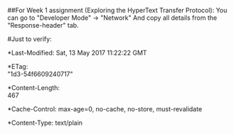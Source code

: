 ##For Week 1 assignment (Exploring the HyperText Transfer Protocol):
	You can go to "Developer Mode" -> "Network"
	And copy all details from the "Response-header" tab.

	
#Just to verify:

*Last-Modified:	
	Sat, 13 May 2017 11:22:22 GMT

*ETag:	
	"1d3-54f6609240717"

*Content-Length:	
	467

*Cache-Control:
	max-age=0, no-cache, no-store, must-revalidate

*Content-Type:
	text/plain


